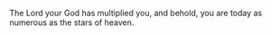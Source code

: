 The Lord your God has multiplied you, and behold, you are today as numerous as the stars of heaven.
